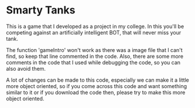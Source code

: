 # Smarty Tanks

This is a game that I developed as a project in my college. In this you'll be competing against an artificially intelligent
BOT, that will never miss your tank.

The function 'gameIntro' won't work as there was a image file that I can't find, so keep that line commented in the code.
Also, there are some more comments in the code that I used while debugging the code, so you can also avoid them.

A lot of changes can be made to this code, especially we can make it a little more object oriented, so if you come across
this code and want something similar to it or if you download the code then, please try to make this more object oriented.
